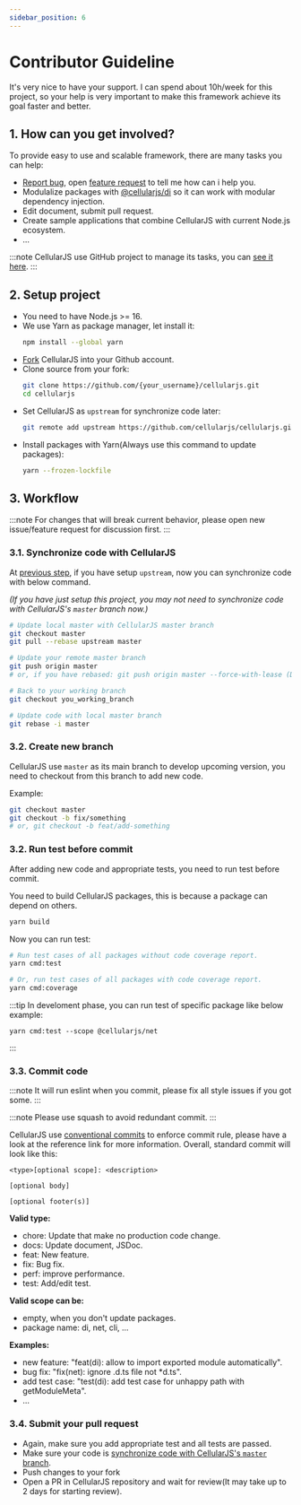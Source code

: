 ```yaml
---
sidebar_position: 6
---
```


# Contributor Guideline
It's very nice to have your support. I can spend about 10h/week for this project, so your help is very important to make this framework achieve its goal faster and better.

## 1. How can you get involved?
To provide easy to use and scalable framework, there are many tasks you can help:
- [Report bug](https://github.com/cellularjs/cellularjs/issues/new?assignees=&labels=&template=1-bug-report.yml), open [feature request](https://github.com/cellularjs/cellularjs/issues/new?assignees=&labels=&template=2-feature-request.yml) to tell me how can i help you.
- Modulalize packages with [@cellularjs/di](/docs/foundation/dependency-injection/module) so it can work with modular dependency injection.
- Edit document, submit pull request.
- Create sample applications that combine CellularJS with current Node.js ecosystem.
- ...

:::note
CellularJS use GitHub project to manage its tasks, you can [see it here](https://github.com/orgs/cellularjs/projects).
:::

## 2. Setup project
- You need to have Node.js >= 16.
- We use Yarn as package manager, let install it:
  ```bash
  npm install --global yarn
  ```
- [Fork](https://github.com/cellularjs/cellularjs/fork) CellularJS into your Github account.
- Clone source from your fork:
  ```bash
  git clone https://github.com/{your_username}/cellularjs.git
  cd cellularjs
  ```
- Set CellularJS as `upstream` for synchronize code later:
  ```bash
  git remote add upstream https://github.com/cellularjs/cellularjs.git
  ```
- Install packages with Yarn(Always use this command to update packages):
  ```bash
  yarn --frozen-lockfile
  ```

## 3. Workflow
:::note
For changes that will break current behavior, please open new issue/feature request for discussion first.
:::

### 3.1. Synchronize code with CellularJS
At [previous step](/docs/contributor-guideline#2-setup-project), if you have setup `upstream`, now you can synchronize code with below command.

_(If you have just setup this project, you may not need to synchronize code with CellularJS's `master` branch now.)_

```bash
# Update local master with CellularJS master branch
git checkout master
git pull --rebase upstream master

# Update your remote master branch
git push origin master
# or, if you have rebased: git push origin master --force-with-lease (DO NOT use -f) 

# Back to your working branch
git checkout you_working_branch

# Update code with local master branch
git rebase -i master
```

### 3.2. Create new branch
CellularJS use `master` as its main branch to develop upcoming version, you need to checkout from this branch to add new code.

Example:
```bash
git checkout master
git checkout -b fix/something
# or, git checkout -b feat/add-something
```

### 3.2. Run test before commit
After adding new code and appropriate tests, you need to run test before commit.

You need to build CellularJS packages, this is because a package can depend on others.
``` bash
yarn build
```

Now you can run test:
``` bash
# Run test cases of all packages without code coverage report.
yarn cmd:test

# Or, run test cases of all packages with code coverage report.
yarn cmd:coverage
```

:::tip
In develoment phase, you can run test of specific package like below example:
```base
yarn cmd:test --scope @cellularjs/net
```
:::

### 3.3. Commit code
:::note
It will run eslint when you commit, please fix all style issues if you got some.
:::

:::note
Please use squash to avoid redundant commit.
:::

CellularJS use [conventional commits](https://www.conventionalcommits.org/en/v1.0.0/) to enforce commit rule, please have a look at the reference link for more information. Overall, standard commit will look like this:
```
<type>[optional scope]: <description>

[optional body]

[optional footer(s)]
```

**Valid type:**
- chore: Update that make no production code change.
- docs: Update document, JSDoc.
- feat: New feature.
- fix: Bug fix.
- perf: improve performance.
- test: Add/edit test.

**Valid scope can be:**
- empty, when you don't update packages.
- package name: di, net, cli, ...

**Examples:**
- new feature: "feat(di): allow to import exported module automatically".
- bug fix: "fix(net): ignore .d.ts file not *d.ts".
- add test case: "test(di): add test case for unhappy path with getModuleMeta".
- ...

### 3.4. Submit your pull request
- Again, make sure you add appropriate test and all tests are passed.
- Make sure your code is [synchronize code with CellularJS's `master` branch](/docs/contributor-guideline#31-synchronize-code-with-cellularjs).
- Push changes to your fork
- Open a PR in CellularJS repository and wait for review(It may take up to 2 days for starting review).